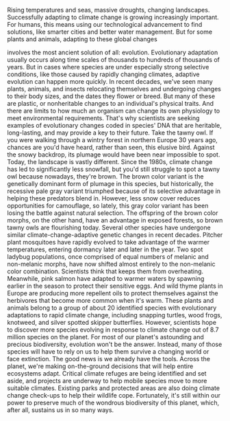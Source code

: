 
Rising temperatures and seas,
massive droughts,
changing landscapes.
Successfully adapting to climate change
is growing increasingly important.
For humans, this means using
our technological advancement
to find solutions,
like smarter cities
and better water management.
But for some plants and animals,
adapting to these global changes

involves the most ancient solution of all:
evolution.
Evolutionary adaptation usually occurs
along time scales of thousands
to hundreds of thousands of years.
But in cases where species are under
especially strong selective conditions,
like those caused 
by rapidly changing climates,
adaptive evolution 
can happen more quickly.
In recent decades,
we&#39;ve seen many plants,
animals,
and insects relocating themselves
and undergoing changes
to their body sizes,
and the dates they flower or breed.
But many of these are plastic,
or nonheritable changes
to an individual&#39;s physical traits.
And there are limits to how much
an organism can change its own physiology
to meet environmental requirements.
That&#39;s why scientists are seeking
examples of evolutionary changes
coded in species&#39; DNA that are heritable,
long-lasting,
and may provide a key to their future.
Take the tawny owl.
If you were walking through a wintry
forest in northern Europe 30 years ago,
chances are you&#39;d have heard,
rather than seen,
this elusive bird.
Against the snowy backdrop,
its plumage would have been
near impossible to spot.
Today, the landscape is vastly different.
Since the 1980s,
climate change has led to significantly
less snowfall,
but you&#39;d still struggle 
to spot a tawny owl
because nowadays, they&#39;re brown.
The brown color variant is the genetically
dominant form of plumage in this species,
but historically,
the recessive pale gray variant triumphed
because of its selective advantage
in helping these predators blend in.
However, less snow cover reduces
opportunities for camouflage,
so lately, this gray color variant
has been losing 
the battle against natural selection.
The offspring of the brown color morphs,
on the other hand,
have an advantage in exposed forests,
so brown tawny owls are flourishing today.
Several other species have undergone
similar climate-change-adaptive 
genetic changes in recent decades.
Pitcher plant mosquitoes 
have rapidly evolved
to take advantage 
of the warmer temperatures,
entering dormancy later 
and later in the year.
Two spot ladybug populations,
once comprised of equal numbers
of melanic and non-melanic morphs,
have now shifted almost entirely
to the non-melanic color combination.
Scientists think that keeps them
from overheating.
Meanwhile, pink salmon have adapted
to warmer waters
by spawning earlier in the season
to protect their sensitive eggs.
And wild thyme plants in Europe
are producing more repellent oils
to protect themselves 
against the herbivores
that become more common when it&#39;s warm.
These plants and animals belong to a group
of about 20 identified species
with evolutionary adaptations
to rapid climate change,
including snapping turtles,
wood frogs,
knotweed,
and silver spotted skipper butterflies.
However, scientists hope to discover
more species evolving
in response to climate change
out of 8.7 million species on the planet.
For most of our planet&#39;s astounding
and precious biodiversity,
evolution won&#39;t be the answer.
Instead, many of those species
will have to rely on us
to help them survive a changing world
or face extinction.
The good news is
we already have the tools.
Across the planet, we&#39;re making
on-the-ground decisions
that will help entire ecosystems adapt.
Critical climate refuges 
are being identified and set aside,
and projects are underway to help
mobile species
move to more suitable climates.
Existing parks and protected areas
are also doing climate change check-ups
to help their wildlife cope.
Fortunately, it&#39;s still within our power
to preserve much of 
the wondrous biodiversity of this planet,
which, after all, sustains us
in so many ways.
